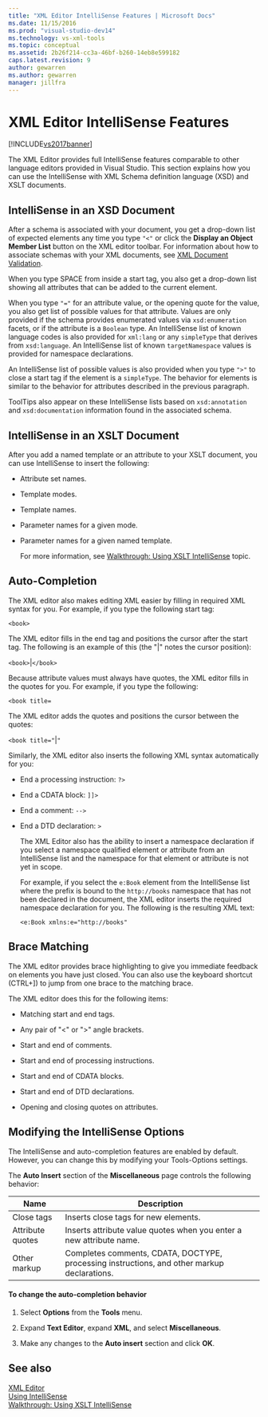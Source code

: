 ```yaml
---
title: "XML Editor IntelliSense Features | Microsoft Docs"
ms.date: 11/15/2016
ms.prod: "visual-studio-dev14"
ms.technology: vs-xml-tools
ms.topic: conceptual
ms.assetid: 2b26f214-cc3a-46bf-b260-14eb8e599182
caps.latest.revision: 9
author: gewarren
ms.author: gewarren
manager: jillfra
---
```

# XML Editor IntelliSense Features
[!INCLUDE[vs2017banner](../includes/vs2017banner.md)]

The XML Editor provides full IntelliSense features comparable to other language editors provided in Visual Studio. This section explains how you can use the IntelliSense with XML Schema definition language (XSD) and XSLT documents.  
  
## IntelliSense in an XSD Document  
 After a schema is associated with your document, you get a drop-down list of expected elements any time you type `"<"` or click the **Display an Object Member List** button on the XML editor toolbar. For information about how to associate schemas with your XML documents, see [XML Document Validation](../xml-tools/xml-document-validation.md).  
  
 When you type SPACE from inside a start tag, you also get a drop-down list showing all attributes that can be added to the current element.  
  
 When you type `"="` for an attribute value, or the opening quote for the value, you also get list of possible values for that attribute. Values are only provided if the schema provides enumerated values via `xsd:enumeration` facets, or if the attribute is a `Boolean` type. An IntelliSense list of known language codes is also provided for `xml:lang` or any `simpleType` that derives from `xsd:language`. An IntelliSense list of known `targetNamespace` values is provided for namespace declarations.  
  
 An IntelliSense list of possible values is also provided when you type `">"` to close a start tag if the element is a `simpleType`. The behavior for elements is similar to the behavior for attributes described in the previous paragraph.  
  
 ToolTips also appear on these IntelliSense lists based on `xsd:annotation` and `xsd:documentation` information found in the associated schema.  
  
## IntelliSense in an XSLT Document  
 After you add a named template or an attribute to your XSLT document, you can use IntelliSense to insert the following:  
  
- Attribute set names.  
  
- Template modes.  
  
- Template names.  
  
- Parameter names for a given mode.  
  
- Parameter names for a given named template.  
  
  For more information, see [Walkthrough: Using XSLT IntelliSense](../xml-tools/walkthrough-using-xslt-intellisense.md) topic.  
  
## Auto-Completion  
 The XML editor also makes editing XML easier by filling in required XML syntax for you. For example, if you type the following start tag:  
  
 `<book>`  
  
 The XML editor fills in the end tag and positions the cursor after the start tag. The following is an example of this (the "&#124;" notes the cursor position):  
  
 `<book>`&#124;`</book>`  
  
 Because attribute values must always have quotes, the XML editor fills in the quotes for you. For example, if you type the following:  
  
 `<book title=`  
  
 The XML editor adds the quotes and positions the cursor between the quotes:  
  
 `<book title="`&#124;`"`  
  
 Similarly, the XML editor also inserts the following XML syntax automatically for you:  
  
- End a processing instruction:  `?>`  
  
- End a CDATA block: `]]>`  
  
- End a comment: `-->`  
  
- End a DTD declaration: `>`  
  
  The XML Editor also has the ability to insert a namespace declaration if you select a namespace qualified element or attribute from an IntelliSense list and the namespace for that element or attribute is not yet in scope.  
  
  For example, if you select the `e:Book` element from the IntelliSense list where the prefix is bound to the `http://books` namespace that has not been declared in the document, the XML editor inserts the required namespace declaration for you. The following is the resulting XML text:  
  
  `<e:Book xmlns:e="http://books"`  
  
## Brace Matching  
 The XML editor provides brace highlighting to give you immediate feedback on elements you have just closed. You can also use the keyboard shortcut (CTRL+]) to jump from one brace to the matching brace.  
  
 The XML editor does this for the following items:  
  
- Matching start and end tags.  
  
- Any pair of "\<" or ">" angle brackets.  
  
- Start and end of comments.  
  
- Start and end of processing instructions.  
  
- Start and end of CDATA blocks.  
  
- Start and end of DTD declarations.  
  
- Opening and closing quotes on attributes.  
  
## Modifying the IntelliSense Options  
 The IntelliSense and auto-completion features are enabled by default. However, you can change this by modifying your Tools-Options settings.  
  
 The **Auto Insert** section of the **Miscellaneous** page controls the following behavior:  
  
|Name|Description|  
|----------|-----------------|  
|Close tags|Inserts close tags for new elements.|  
|Attribute quotes|Inserts attribute value quotes when you enter a new attribute name.|  
|Other markup|Completes comments, CDATA, DOCTYPE, processing instructions, and other markup declarations.|  
  
#### To change the auto-completion behavior  
  
1. Select **Options** from the **Tools** menu.  
  
2. Expand **Text Editor**, expand **XML**, and select **Miscellaneous**.  
  
3. Make any changes to the **Auto insert** section and click **OK**.  
  
## See also  
 [XML Editor](../xml-tools/xml-editor.md)   
 [Using IntelliSense](../ide/using-intellisense.md)   
 [Walkthrough: Using XSLT IntelliSense](../xml-tools/walkthrough-using-xslt-intellisense.md)
